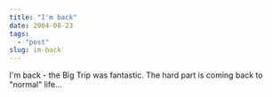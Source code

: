 ```yaml
---
title: "I'm back"
date: 2004-08-23
tags: 
  - "post"
slug: im-back
---
```


I'm back - the Big Trip was fantastic. The hard part is coming back to "normal" life...

